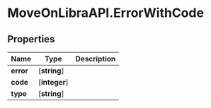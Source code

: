 # MoveOnLibraAPI.ErrorWithCode

## Properties

Name | Type | Description
------------ | ------------- | -------------
**error** | [**string**] | 
**code** | [**integer**] | 
**type** | [**string**] | 
